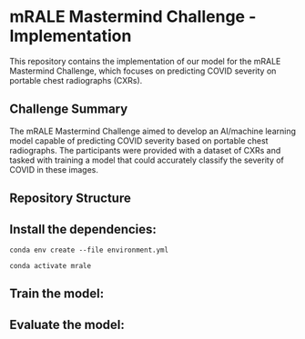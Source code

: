 # mRALE Mastermind Challenge - Implementation
This repository contains the implementation of our model for the mRALE Mastermind Challenge, which focuses on predicting COVID severity on portable chest radiographs (CXRs).

## Challenge Summary
The mRALE Mastermind Challenge aimed to develop an AI/machine learning model capable of predicting COVID severity based on portable chest radiographs. The participants were provided with a dataset of CXRs and tasked with training a model that could accurately classify the severity of COVID in these images.

## Repository Structure


## Install the dependencies:

`conda env create --file environment.yml`

`conda activate mrale`

## Train the model:

## Evaluate the model:

